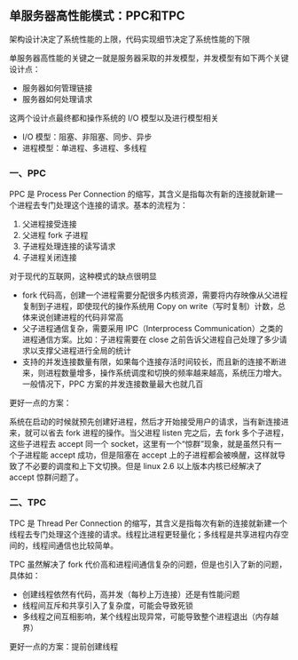 ## 单服务器高性能模式：PPC和TPC

架构设计决定了系统性能的上限，代码实现细节决定了系统性能的下限

单服务器高性能的关键之一就是服务器采取的并发模型，并发模型有如下两个关键设计点：

- 服务器如何管理链接
- 服务器如何处理请求

这两个设计点最终都和操作系统的 I/O 模型以及进行模型相关

- I/O 模型：阻塞、非阻塞、同步、异步
- 进程模型：单进程、多进程、多线程

### 一、PPC

PPC 是 Process Per Connection 的缩写，其含义是指每次有新的连接就新建一个进程去专门处理这个连接的请求。基本的流程为：

1. 父进程接受连接
2. 父进程 fork 子进程
3. 子进程处理连接的读写请求
4. 子进程关闭连接

对于现代的互联网，这种模式的缺点很明显

- fork 代码高，创建一个进程需要分配很多内核资源，需要将内存映像从父进程复制到子进程，即使现代的操作系统用 Copy on write（写时复制）计数，总体来说创建进程的代码非常高
- 父子进程通信复杂，需要采用 IPC（Interprocess Communication）之类的进程通信方案。比如：子进程需要在 close 之前告诉父进程自己处理了多少请求以支撑父进程进行全局的统计
- 支持的并发连接数量有限，如果每个连接存活时间较长，而且新的连接不断进来，则进程数量增多，操作系统调度和切换的频率越来越高，系统压力增大。一般情况下，PPC 方案的并发连接数量最大也就几百

更好一点的方案：

系统在启动的时候就预先创建好进程，然后才开始接受用户的请求，当有新连接进来，就可以省去 fork 进程的操作。当父进程 listen 完之后，去 fork 多个子进程，这些子进程去 accept 同一个 socket，这里有一个“惊群”现象，就是虽然只有一个子进程能 accept 成功，但是阻塞在 accept 上的子进程都会被唤醒，这样就导致了不必要的调度和上下文切换。但是 linux 2.6 以上版本内核已经解决了 accept 惊群问题了。

### 二、TPC

TPC 是 Thread Per Connection 的缩写，其含义是指每次有新的连接就新建一个线程去专门处理这个连接的请求。线程比进程更轻量化；多线程是共享进程内存空间的，线程间通信也比较简单。

TPC 虽然解决了 fork 代价高和进程间通信复杂的问题，但是也引入了新的问题，具体如：

- 创建线程依然有代码，高并发（每秒上万连接）还是有性能问题
- 线程间互斥和共享引入了复杂度，可能会导致死锁
- 多线程之间互相影响，某个线程出现异常，可能导致整个进程退出（内存越界）

更好一点的方案：提前创建线程

